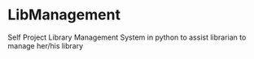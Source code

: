 # LibManagement
Self Project Library Management System in python to assist librarian to manage her/his library
